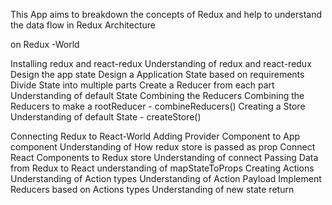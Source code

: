 This App aims to breakdown the concepts of Redux and help to understand the data flow in Redux Architecture

on Redux -World

Installing redux and react-redux
  Understanding of redux and react-redux
Design the app state
  Design a Application State based on requirements
  Divide State into multiple parts
Create a Reducer from each part
  Understanding of default State
Combining the Reducers
    Combining the Reducers to make a rootReducer - combineReducers()
Creating a Store
  Understanding of default State - createStore()

Connecting Redux to React-World
Adding Provider Component to App component
  Understanding of How redux store is passed as prop
Connect React Components to Redux store
    Understanding of connect
Passing Data from Redux to React
    understanding of mapStateToProps
Creating Actions
  Understanding of Action types
  Understanding of Action Payload
Implement Reducers based on Actions types
  Understanding of new state return
